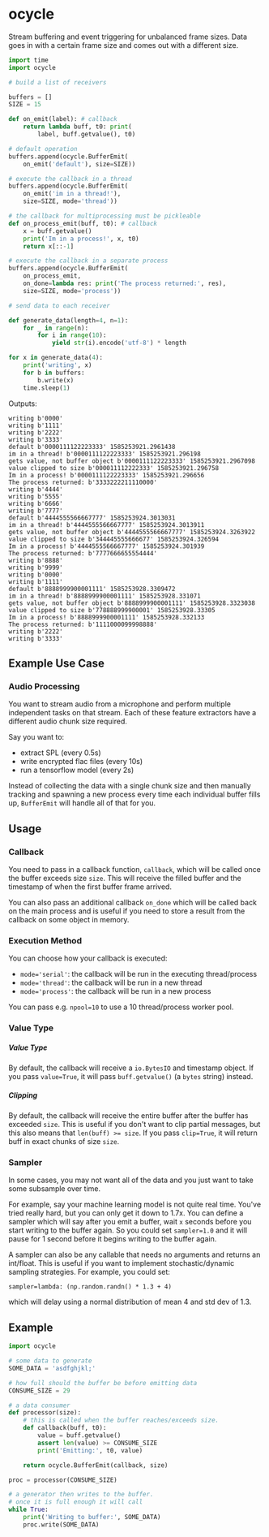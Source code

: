 # ocycle
Stream buffering and event triggering for unbalanced frame sizes. Data goes in with a certain frame size and comes out with a different size.

```python
import time
import ocycle

# build a list of receivers

buffers = []
SIZE = 15

def on_emit(label): # callback
    return lambda buff, t0: print(
        label, buff.getvalue(), t0)

# default operation
buffers.append(ocycle.BufferEmit(
    on_emit('default'), size=SIZE))

# execute the callback in a thread
buffers.append(ocycle.BufferEmit(
    on_emit('im in a thread!'),
    size=SIZE, mode='thread'))

# the callback for multiprocessing must be pickleable
def on_process_emit(buff, t0): # callback
    x = buff.getvalue()
    print('Im in a process!', x, t0)
    return x[::-1]

# execute the callback in a separate process
buffers.append(ocycle.BufferEmit(
    on_process_emit,
    on_done=lambda res: print('The process returned:', res),
    size=SIZE, mode='process'))

# send data to each receiver

def generate_data(length=4, n=1):
    for _ in range(n):
        for i in range(10):
            yield str(i).encode('utf-8') * length

for x in generate_data(4):
    print('writing', x)
    for b in buffers:
        b.write(x)
    time.sleep(1)
```

Outputs:
```
writing b'0000'
writing b'1111'
writing b'2222'
writing b'3333'
default b'0000111122223333' 1585253921.2961438
im in a thread! b'0000111122223333' 1585253921.296198
gets value, not buffer object b'0000111122223333' 1585253921.2967098
value clipped to size b'000011112222333' 1585253921.296758
Im in a process! b'0000111122223333' 1585253921.296656
The process returned: b'3333222211110000'
writing b'4444'
writing b'5555'
writing b'6666'
writing b'7777'
default b'4444555566667777' 1585253924.3013031
im in a thread! b'4444555566667777' 1585253924.3013911
gets value, not buffer object b'4444555566667777' 1585253924.3263922
value clipped to size b'344445555666677' 1585253924.326594
Im in a process! b'4444555566667777' 1585253924.301939
The process returned: b'7777666655554444'
writing b'8888'
writing b'9999'
writing b'0000'
writing b'1111'
default b'8888999900001111' 1585253928.3309472
im in a thread! b'8888999900001111' 1585253928.331071
gets value, not buffer object b'8888999900001111' 1585253928.3323038
value clipped to size b'778888999900001' 1585253928.33305
Im in a process! b'8888999900001111' 1585253928.332133
The process returned: b'1111000099998888'
writing b'2222'
writing b'3333'
```

## Example Use Case
### Audio Processing
You want to stream audio from a microphone and perform multiple independent tasks on that stream. Each of these feature extractors have a different audio chunk size required.

Say you want to:
 - extract SPL (every 0.5s)
 - write encrypted flac files (every 10s)
 - run a tensorflow model (every 2s)

Instead of collecting the data with a single chunk size and then manually tracking and spawning a new process every time each individual buffer fills up, `BufferEmit` will handle all of that for you.

## Usage

### Callback

You need to pass in a callback function, `callback`, which will be called once the buffer exceeds size `size`. This will receive the filled buffer and the
timestamp of when the first buffer frame arrived.

You can also pass an additional callback `on_done` which will be called back on the main process and is useful if you need to store a result from the callback on some object in memory.

### Execution Method

You can choose how your callback is executed:
 - `mode='serial'`: the callback will be run in the executing thread/process
 - `mode='thread'`: the callback will be run in a new thread
 - `mode='process'`: the callback will be run in a new process

You can pass e.g. `npool=10` to use a 10 thread/process worker pool.

### Value Type
##### Value Type
By default, the callback will receive a `io.BytesIO` and timestamp object. If you pass `value=True`, it will
pass `buff.getvalue()` (a `bytes` string) instead.

##### Clipping
By default, the callback will receive the entire buffer after the buffer has exceeded `size`. This is useful if you don't want to clip partial messages, but this also means that `len(buff) >= size`. If you pass `clip=True`, it will return buff in exact chunks of size `size`.

### Sampler

In some cases, you may not want all of the data and you just want to take some subsample over time.

For example, say your machine learning model is not quite real time. You've tried really hard, but you can only get it down to 1.7x. You can define a sampler which will say after you emit a buffer, wait `x` seconds before you start writing to the buffer again. So you could set `sampler=1.0` and it will pause for 1 second before it begins writing to the buffer again.

A sampler can also be any callable that needs no arguments and returns an int/float. This is useful if you want to implement stochastic/dynamic sampling strategies. For example, you could set:

 `sampler=lambda: (np.random.randn() * 1.3 + 4)`

which will delay using a normal distribution of mean 4 and std dev of 1.3.

## Example

```python
import ocycle

# some data to generate
SOME_DATA = 'asdfghjkl;'

# how full should the buffer be before emitting data
CONSUME_SIZE = 29

# a data consumer
def processor(size):
    # this is called when the buffer reaches/exceeds size.
    def callback(buff, t0):
        value = buff.getvalue()
        assert len(value) >= CONSUME_SIZE
        print('Emitting:', t0, value)

    return ocycle.BufferEmit(callback, size)

proc = processor(CONSUME_SIZE)

# a generator then writes to the buffer.
# once it is full enough it will call
while True:
    print('Writing to buffer:', SOME_DATA)
    proc.write(SOME_DATA)
```
